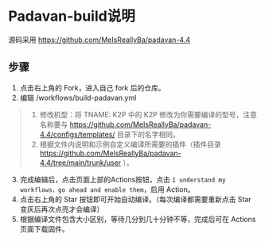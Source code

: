 # Padavan-build说明

源码采用 https://github.com/MeIsReallyBa/padavan-4.4

## 步骤
1. 点击右上角的 Fork，进入自己 fork 后的仓库。  
2. 编辑 /workflows/build-padavan.yml  
>1. 修改机型：将 TNAME: K2P 中的 K2P 修改为你需要编译的型号，注意名称要与 https://github.com/MeIsReallyBa/padavan-4.4/configs/templates/ 目录下的名字相同。  
>2. 根据文件内说明和示例自定义编译所需要的插件（插件目录 https://github.com/MeIsReallyBa/padavan-4.4/tree/main/trunk/user ）。  
3. 完成编辑后，点击页面上部的Actions按钮，点击 `I understand my workflows，go ahead and enable them`，启用 Action。  
4. 点击右上角的 Star 按钮即可开始自动编译。（每次编译都需要重新点击 Star 变灰后再次点亮才会编译）  
5. 根据编译文件包含大小区别，等待几分到几十分钟不等，完成后可在 Actions 页面下载固件。  
